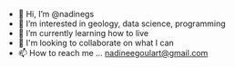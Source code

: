 - 👋 Hi, I’m @nadinegs
- 👀 I’m interested in geology, data science, programming
- 🌱 I’m currently learning how to live
- 💞️ I'm looking to collaborate on what I can
- 📫 How to reach me ... nadineegoulart@gmail.com
<!---
nadinegs/nadinegs is a ✨ special ✨ repository because its `README.md` (this file) appears on your GitHub profile.
You can click the Preview link to take a look at your changes.
--->
